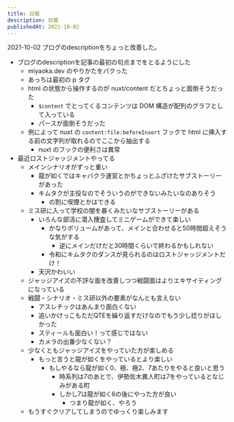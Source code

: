 ```yaml
---
title: 日報
description: 日報
publishedAt: 2021-10-02
---
```


2021-10-02 ブログのdescriptionをちょっと改善した。

- ブログのdescriptionを記事の最初の句点までをとるようにした
  - miyaoka.dev のやりかたをパクった
  - あっちは最初の p タグ
  - html の状態から操作するのが nuxt/content だとちょっと面倒そうだった
    -  `$content` でとってくるコンテンツは DOM 構造が配列のグラフとして入っている
      - パースが面倒そうだった
  - 例によって nuxt の `content:file:beforeInsert` フックで html に挿入する前の文字列が取れるのでここから抽出する
    - nuxt のフックの便利さは異常
- 最近ロストジャッジメントやってる
  - メインシナリオがずっと重い
    - 龍が如くではキャバクラ運営とかちょっとふざけたサブストーリーがあった
    - キムタクが主役なのでそういうのができないみたいなのありそう
      - の割に喫煙とかはできる
  - ミス研に入って学校の闇を暴くみたいなサブストーリーがある
    - いろんな部活に潜入捜査してミニゲームができて楽しい
      - かなりボリュームがあって、メインと合わせると50時間超えそうな気がする
        - 逆にメインだけだと30時間くらいで終わるかもしれない
      - 令和にキムタクのダンスが見られるのはロストジャッジメントだけ！
    - 天沢かわいい
  - ジャッジアイズの不評な面を改善しつつ戦闘面はよりエキサイティングになっている
  - 戦闘・シナリオ・ミス研以外の要素がなんとも言えない
    - アスレチックはあんまり面白くない
    - 追いかけっこもただQTEを繰り返すだけなのでもう少し捻りがほしかった
    - スティールも面白い！って感じではない
    - カメラの出番少なくない？
  - 少なくともジャッジアイズをやっていた方が楽しめる
    - もっと言うと龍が如くをやっているとより楽しい
      - もしやるなら龍が如く0、極、極2、7あたりをやると良いと思う
        - 時系列は7のあとで、伊勢佐木異人町は7をやっているとなじみがある町
        - しかし7は龍が如く6の後にやった方が良い
          - つまり龍が如く、やろう
  - もうすぐクリアしてしまうのでゆっくり楽しみます
  



